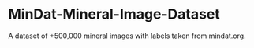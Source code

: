 # MinDat-Mineral-Image-Dataset
A dataset of +500,000 mineral images with labels taken from mindat.org.

